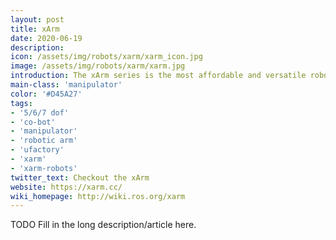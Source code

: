 ```yaml
---
layout: post
title: xArm
date: 2020-06-19
description:
icon: /assets/img/robots/xarm/xarm_icon.jpg
image: /assets/img/robots/xarm/xarm.jpg
introduction: The xArm series is the most affordable and versatile robotic arm on the market. Crafted from carbon fiber and assembled using powerful harmonic joins, xArms prove that automation can be made reliable and easy. 
main-class: 'manipulator'
color: '#D45A27'
tags:
- '5/6/7 dof'
- 'co-bot'
- 'manipulator'
- 'robotic arm'
- 'ufactory'
- 'xarm'
- 'xarm-robots'
twitter_text: Checkout the xArm
website: https://xarm.cc/
wiki_homepage: http://wiki.ros.org/xarm
---
```


TODO Fill in the long description/article here.
